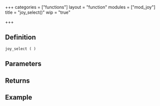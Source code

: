 +++
categories = ["functions"]
layout = "function"
modules = ["mod_joy"]
title = "joy_select()"
wip = "true"

+++

## Definition

    joy_select ( )

## Parameters

## Returns

## Example

```
```
